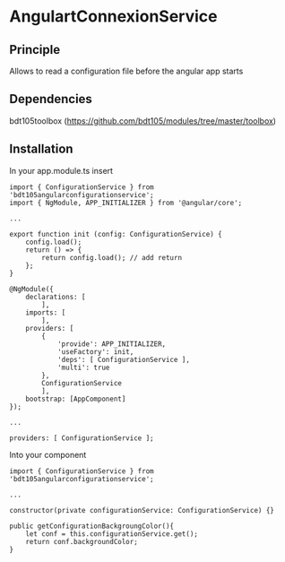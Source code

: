 # AngulartConnexionService

## Principle
Allows to read a configuration file before the angular app starts

## Dependencies
bdt105toolbox (https://github.com/bdt105/modules/tree/master/toolbox)

## Installation
In your app.module.ts insert


``` 
import { ConfigurationService } from 'bdt105angularconfigurationservice';
import { NgModule, APP_INITIALIZER } from '@angular/core';

...

export function init (config: ConfigurationService) {
    config.load();
    return () => {
        return config.load(); // add return
    };
}

@NgModule({
    declarations: [
        ],
    imports: [
        ],
    providers: [
        {
            'provide': APP_INITIALIZER,
            'useFactory': init,
            'deps': [ ConfigurationService ],
            'multi': true
        },
        ConfigurationService
        ],
    bootstrap: [AppComponent]    
});

...

providers: [ ConfigurationService ];

```

Into your component

``` 
import { ConfigurationService } from 'bdt105angularconfigurationservice';

...

constructor(private configurationService: ConfigurationService) {}

public getConfigurationBackgroungColor(){
    let conf = this.configurationService.get();
    return conf.backgroundColor;
}
```